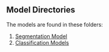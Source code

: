 ## Model Directories
The models are found in these folders:

1. [Segmentation Model](https://github.com/Hadavand-s-Minions/rsna-cervical-spine/edit/main/notebooks/Train_Segmentation.ipynb)
2. [Classification Models](https://github.com/Hadavand-s-Minions/rsna-cervical-spine/edit/main/notebook/RSNA_Classification,ipynb)
